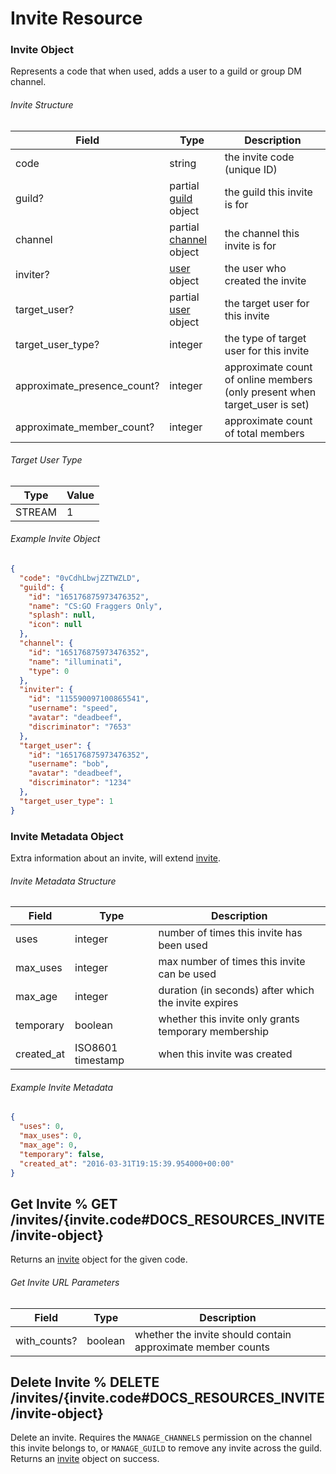 # Invite Resource

### Invite Object

Represents a code that when used, adds a user to a guild or group DM channel.

###### Invite Structure

| Field                       | Type                                                             | Description                                                                |
| --------------------------- | ---------------------------------------------------------------- | -------------------------------------------------------------------------- |
| code                        | string                                                           | the invite code (unique ID)                                                |
| guild?                      | partial [guild](#DOCS_RESOURCES_GUILD/guild-object) object       | the guild this invite is for                                               |
| channel                     | partial [channel](#DOCS_RESOURCES_CHANNEL/channel-object) object | the channel this invite is for                                             |
| inviter?                    | [user](#DOCS_RESOURCES_USER/user-object) object                  | the user who created the invite                                            |
| target_user?                | partial [user](#DOCS_RESOURCES_USER/user-object) object          | the target user for this invite                                            |
| target_user_type?           | integer                                                          | the type of target user for this invite                                    |
| approximate_presence_count? | integer                                                          | approximate count of online members (only present when target_user is set) |
| approximate_member_count?   | integer                                                          | approximate count of total members                                         |

###### Target User Type

| Type   | Value |
| ------ | ----- |
| STREAM | 1     |

###### Example Invite Object

```json
{
  "code": "0vCdhLbwjZZTWZLD",
  "guild": {
    "id": "165176875973476352",
    "name": "CS:GO Fraggers Only",
    "splash": null,
    "icon": null
  },
  "channel": {
    "id": "165176875973476352",
    "name": "illuminati",
    "type": 0
  },
  "inviter": {
    "id": "115590097100865541",
    "username": "speed",
    "avatar": "deadbeef",
    "discriminator": "7653"
  },
  "target_user": {
    "id": "165176875973476352",
    "username": "bob",
    "avatar": "deadbeef",
    "discriminator": "1234"
  },
  "target_user_type": 1
}
```

### Invite Metadata Object

Extra information about an invite, will extend [invite](#DOCS_RESOURCES_INVITE/invite-object).

###### Invite Metadata Structure

| Field      | Type                                            | Description                                          |
| ---------- | ----------------------------------------------- | ---------------------------------------------------- |
| uses       | integer                                         | number of times this invite has been used            |
| max_uses   | integer                                         | max number of times this invite can be used          |
| max_age    | integer                                         | duration (in seconds) after which the invite expires |
| temporary  | boolean                                         | whether this invite only grants temporary membership |
| created_at | ISO8601 timestamp                               | when this invite was created                         |

###### Example Invite Metadata

```json
{
  "uses": 0,
  "max_uses": 0,
  "max_age": 0,
  "temporary": false,
  "created_at": "2016-03-31T19:15:39.954000+00:00"
}
```

## Get Invite % GET /invites/{invite.code#DOCS_RESOURCES_INVITE/invite-object}

Returns an [invite](#DOCS_RESOURCES_INVITE/invite-object) object for the given code.

###### Get Invite URL Parameters

| Field        | Type    | Description                                                 |
| ------------ | ------- | ----------------------------------------------------------- |
| with_counts? | boolean | whether the invite should contain approximate member counts |

## Delete Invite % DELETE /invites/{invite.code#DOCS_RESOURCES_INVITE/invite-object}

Delete an invite. Requires the `MANAGE_CHANNELS` permission on the channel this invite belongs to, or `MANAGE_GUILD` to remove any invite across the guild. Returns an [invite](#DOCS_RESOURCES_INVITE/invite-object) object on success.
